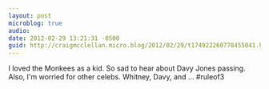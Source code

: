 ```yaml
---
layout: post
microblog: true
audio: 
date: 2012-02-29 13:21:31 -0500
guid: http://craigmcclellan.micro.blog/2012/02/29/t174922260778455041.html
---
```

I loved the Monkees as a kid. So sad to hear about Davy Jones passing. Also, I'm worried for other celebs. Whitney, Davy, and ... #ruleof3
